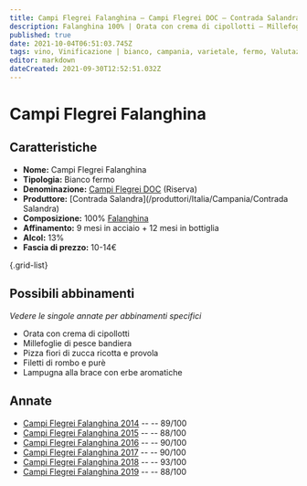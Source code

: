 ```yaml
---
title: Campi Flegrei Falanghina – Campi Flegrei DOC – Contrada Salandra – Campania (IT) – 10-14€ – 3★-5★
description: Falanghina 100% | Orata con crema di cipollotti – Millefoglie di pesce bandiera – Pizza fiori di zucca ricotta e provola – Filetti di rombo e purè – Lampugna alla brace
published: true
date: 2021-10-04T06:51:03.745Z
tags: vino, Vinificazione | bianco, campania, varietale, fermo, Valutazioni | 5 stelle, Prezzi | 10-14€, falanghina, orata con crema di cipollotti, millefoglie di pesce bandiera, pizza fiori di zucca ricotta e provola, filetti di rombo e purè, lampugna alla brace
editor: markdown
dateCreated: 2021-09-30T12:52:51.032Z
---
```


# Campi Flegrei Falanghina

## Caratteristiche
- **Nome:** Campi Flegrei Falanghina
- **Tipologia:** Bianco fermo 
- **Denominazione:** [Campi Flegrei DOC](/denominazioni/Italia/Campania/DOC/Campi-Flegrei) (Riserva) 
- **Produttore:** [Contrada Salandra](/produttori/Italia/Campania/Contrada Salandra) 
- **Composizione:** 100% [Falanghina](/vitigni/Italia/bacca-bianca/Falanghina)
- **Affinamento:** 9 mesi in acciaio + 12 mesi in bottiglia
- **Alcol:** 13%
- **Fascia di prezzo:** 10-14€

{.grid-list}



## Possibili abbinamenti
*Vedere le singole annate per abbinamenti specifici*

- Orata con crema di cipollotti
- Millefoglie di pesce bandiera
- Pizza fiori di zucca ricotta e provola
- Filetti di rombo e purè
- Lampugna alla brace con erbe aromatiche

## Annate
- [Campi Flegrei Falanghina 2014](/vini/Italia/Campania/Contrada-Salandra/Campi-Flegrei-Falanghina/2014) -- <span class="star-4"></span> -- 89/100
- [Campi Flegrei Falanghina 2015](/vini/Italia/Campania/Contrada-Salandra/Campi-Flegrei-Falanghina/2015) -- <span class="star-3"></span> -- 88/100
- [Campi Flegrei Falanghina 2016](/vini/Italia/Campania/Contrada-Salandra/Campi-Flegrei-Falanghina/2016) -- <span class="star-4"></span> -- 90/100
- [Campi Flegrei Falanghina 2017](/vini/Italia/Campania/Contrada-Salandra/Campi-Flegrei-Falanghina/2017) -- <span class="star-4"></span> -- 90/100
- [Campi Flegrei Falanghina 2018](/vini/Italia/Campania/Contrada-Salandra/Campi-Flegrei-Falanghina/2018) -- <span class="star-5"></span> -- 93/100
- [Campi Flegrei Falanghina 2019](/vini/Italia/Campania/Contrada-Salandra/Campi-Flegrei-Falanghina/2019) -- <span class="star-3"></span> -- 88/100
 